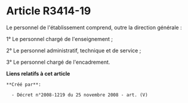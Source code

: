 # Article R3414-19

Le personnel de l'établissement comprend, outre la direction générale :

1° Le personnel chargé de l'enseignement ;

2° Le personnel administratif, technique et de service ;

3° Le personnel chargé de l'encadrement.

**Liens relatifs à cet article**

	**Créé par**:

	  - Décret n°2008-1219 du 25 novembre 2008 - art. (V)
